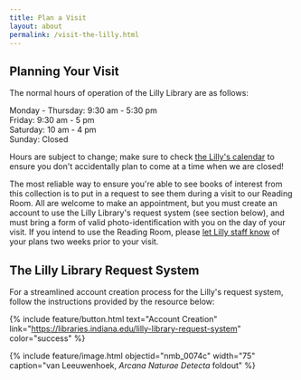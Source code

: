 ```yaml
---
title: Plan a Visit
layout: about
permalink: /visit-the-lilly.html
---
```


## Planning Your Visit

The normal hours of operation of the Lilly Library are as follows:

<p>Monday - Thursday: 9:30 am - 5:30 pm<br>
Friday: 9:30 am - 5 pm<br>
Saturday: 10 am - 4 pm<br>
Sunday: Closed</p>

Hours are subject to change; make sure to check <a href="https://elarte-iu.github.io/lilly_notable_medical_books/visit-the-lilly.html">the Lilly's calendar</a> to ensure you don't accidentally plan to come at a time when we are closed!

The most reliable way to ensure you're able to see books of interest from this collection is to put in a request to see them during a visit to our Reading Room. All are welcome to make an appointment, but you must create an account to use the Lilly Library's request system (see section below), and must bring a form of valid photo-identification with you on the day of your visit. If you intend to use the Reading Room, please <a href="https://libraries.indiana.edu/lilly-library/ask">let Lilly staff know</a> of your plans two weeks prior to your visit. 

## The Lilly Library Request System

For a streamlined account creation process for the Lilly's request system, follow the instructions provided by the resource below:

{% include feature/button.html text="Account Creation" link="https://libraries.indiana.edu/lilly-library-request-system" color="success" %}


{% include feature/image.html objectid="nmb_0074c" width="75" caption="van Leeuwenhoek, <i>Arcana Naturae Detecta</i> foldout" %}
